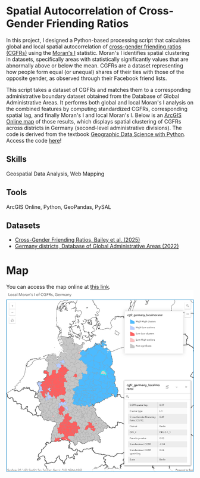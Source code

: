# Spatial Autocorrelation of Cross-Gender Friending Ratios
In this project, I designed a Python-based processing script that calculates global and local spatial autocorrelation of [cross-gender friending ratios (CGFRs)](https://drew-johnston.com/files/cross_gender_ties/Cross-Gender_Social_Ties_Around_the_World.pdf) using the [Moran's I](https://en.wikipedia.org/wiki/Moran%27s_I) statistic. Moran's I identifies spatial clustering in datasets, specifically areas with statistically significantly values that are abnormally above or below the mean. CGFRs are a dataset representing how people form equal (or unequal) shares of their ties with those of the opposite gender, as observed through their Facebook friend lists.

This script takes a dataset of CGFRs and matches them to a corresponding administrative boundary dataset obtained from the Database of Global Administrative Areas. It performs both global and local Moran's I analysis on the combined features by computing standardized CGFRs, corresponding spatial lag, and finally Moran's I and local Moran's I. Below is an [ArcGIS Online map](https://www.arcgis.com/apps/instant/basic/index.html?appid=11f65800681141d692334e16a102853c) of those results, which displays spatial clustering of CGFRs across districts in Germany (second-level administrative divisions). The code is derived from the textbook [Geographic Data Science with Python](https://geographicdata.science/book/intro.html). Access the code [here](crossgenderties_moransi.ipynb)!

## Skills
Geospatial Data Analysis, Web Mapping

## Tools
ArcGIS Online, Python, GeoPandas, PySAL

## Datasets
* [Cross-Gender Friending Ratios, Bailey et al. (2025)](https://data.humdata.org/dataset/cross-gender-ties)
* [Germany districts, Database of Global Administrative Areas (2022)](https://gadm.org/data.html)

# Map
You can access the map online at [this link](https://www.arcgis.com/apps/instant/basic/index.html?appid=11f65800681141d692334e16a102853c).
![Map of local Moran's I statistic on cross-gender friending ratios for Germany districts](webmap.png)
